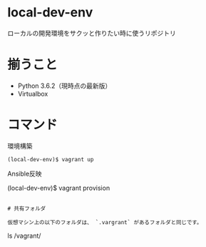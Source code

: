 # local-dev-env
ローカルの開発環境をサクッと作りたい時に使うリポジトリ

# 揃うこと
- Python 3.6.2（現時点の最新版）
- Virtualbox

# コマンド

環境構築

```
(local-dev-env)$ vagrant up
```

Ansible反映

(local-dev-env)$ vagrant provision
```

# 共有フォルダ

仮想マシン上の以下のフォルダは、 `.vargrant` があるフォルダと同じです。
```
ls /vagrant/
```


